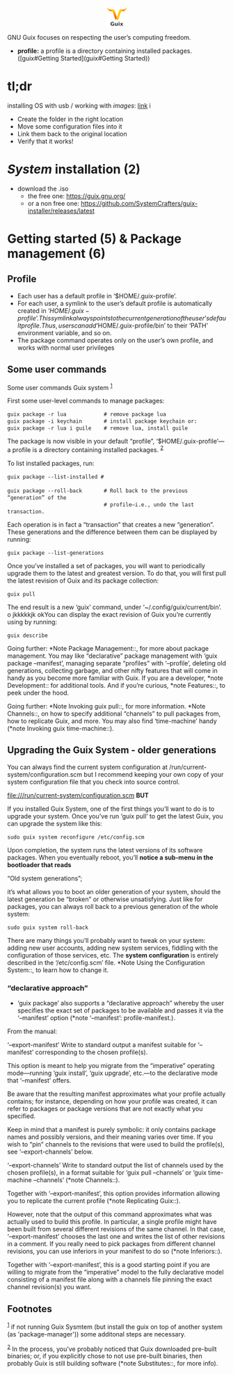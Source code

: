 <div align="center">
 <a href="https://git-scm.com/images/logo@2x.png">
    <img src="./img/guix48x48.png"> 
    </br>
    </hr>
  </a>
</div>

GNU Guix focuses on respecting the user’s computing freedom.

-   **profile:** a profile is a directory containing installed packages. ([guix#Getting Started](guix#Getting Started))


# tl;dr

installing OS with usb / working with *images*: [link](./001-iso-img.md) i

-   Create the folder in the right location
-   Move some configuration files into it
-   Link them back to the original location
-   Verify that it works!


# *System* installation (2)

-   download the .iso
    -   the free one: <https://guix.gnu.org/>
    -   or a non free one: <https://github.com/SystemCrafters/guix-installer/releases/latest>


# Getting started (5) & Package management (6)


## Profile

-   Each user has a default profile in ‘$HOME/.guix-profile’.
-   For each user, a symlink to the user’s default profile is automatically created in ‘$HOME/.guix-profile’. This symlink always points to the current generation of the user’s default profile. Thus, users can add ‘$HOME/.guix-profile/bin’ to their ‘PATH’ environment variable, and so on.
-   The package command operates only on the user’s own profile, and works with normal user privileges


## Some user commands

Some user commands Guix system <sup><a id="fnr.1" class="footref" href="#fn.1" role="doc-backlink">1</a></sup>

First some user-level commands to manage packages:

    guix package -r lua            # remove package lua
    guix package -i keychain       # install package keychain or:
    guix package -r lua i guile    # remove lua, install guile

The package is now visible in your default “profile”, ‘$HOME/.guix-profile’—a profile is a directory containing installed packages. <sup><a id="fnr.2" class="footref" href="#fn.2" role="doc-backlink">2</a></sup>

To list installed packages, run:

    guix package --list-installed # 

    guix package --roll-back       # Roll back to the previous “generation” of the 
                                   # profile—i.e., undo the last transaction.

Each operation is in fact a “transaction” that creates a new “generation”. These generations and the difference between them can be displayed by running:

    guix package --list-generations

Once you’ve installed a set of packages, you will want to periodically upgrade them to the latest and greatest version. To do that, you will first pull the latest revision of Guix and its package collection:

    guix pull

The end result is a new ‘guix’ command, under ‘~/.config/guix/current/bin’. o jkkkkkjk okYou can display the exact revision of Guix you’re currently using by running:

    guix describe

Going further: \*Note Package Management::, for more about package management. You may like “declarative” package management with ‘guix package &#x2013;manifest’, managing separate “profiles” with ‘&#x2013;profile’, deleting old generations, collecting garbage, and other nifty features that will come in handy as you become more familiar with Guix. If you are a developer, \*note Development:: for additional tools. And if you’re curious, \*note Features::, to peek under the hood.

Going further: \*Note Invoking guix pull::, for more information. \*Note Channels::, on how to specify additional “channels” to pull packages from, how to replicate Guix, and more. You may also find ‘time-machine’ handy (\*note Invoking guix time-machine::).


## Upgrading the Guix System - older generations

You can always find the current system configuration at /run/current-system/configuration.scm but I recommend keeping your own copy of your system configuration file that you check into source control.

<file:///run/current-system/configuration.scm> **BUT**

If you installed Guix System, one of the first things you’ll want to do is to upgrade your system. Once you’ve run ‘guix pull’ to get the latest Guix, you can upgrade the system like this:

    sudo guix system reconfigure /etc/config.scm

Upon completion, the system runs the latest versions of its software packages. When you eventually reboot, you’ll **notice a sub-menu in the bootloader that reads**

“Old system generations”;

it’s what allows you to boot <span class="underline">an older generation of your system</span>, should the latest generation be “broken” or otherwise unsatisfying. Just like for packages, you can always <span class="underline">roll back</span> to a previous generation <span class="underline">of the whole system</span>:

    sudo guix system roll-back

There are many things you’ll probably want to tweak on your system: adding new user accounts, adding new system services, fiddling with the configuration of those services, etc. The **system configuration** is <span class="underline">entirely</span> described in the ‘/etc/config.scm’ file. \*Note Using the Configuration System::, to learn how to change it.


### “declarative approach”

-   ‘guix package’ also supports a “declarative approach” whereby the user specifies the exact set of packages to be available and passes it via the ‘&#x2013;manifest’ option (\*note ‘&#x2013;manifest’: profile-manifest.).

From the manual:

‘&#x2013;export-manifest’ Write to standard output a manifest suitable for ‘&#x2013;manifest’ corresponding to the chosen profile(s).

This option is meant to help you migrate from the “imperative” operating mode—running ‘guix install’, ‘guix upgrade’, etc.—to the declarative mode that ‘&#x2013;manifest’ offers.

Be aware that the resulting manifest <span class="underline">approximates</span> what your profile actually contains; for instance, depending on how your profile was created, it can refer to packages or package versions that are not exactly what you specified.

Keep in mind that a manifest is purely symbolic: it only contains package names and possibly versions, and their meaning varies over time. If you wish to “pin” channels to the revisions that were used to build the profile(s), see ‘&#x2013;export-channels’ below.

‘&#x2013;export-channels’ Write to standard output the list of channels used by the chosen profile(s), in a format suitable for ‘guix pull &#x2013;channels’ or ‘guix time-machine &#x2013;channels’ (\*note Channels::).

Together with ‘&#x2013;export-manifest’, this option provides information allowing you to replicate the current profile (\*note Replicating Guix::).

However, note that the output of this command <span class="underline">approximates</span> what was actually used to build this profile. In particular, a single profile might have been built from several different revisions of the same channel. In that case, ‘&#x2013;export-manifest’ chooses the last one and writes the list of other revisions in a comment. If you really need to pick packages from different channel revisions, you can use inferiors in your manifest to do so (\*note Inferiors::).

Together with ‘&#x2013;export-manifest’, this is a good starting point if you are willing to migrate from the “imperative” model to the fully declarative model consisting of a manifest file along with a channels file pinning the exact channel revision(s) you want.

## Footnotes

<sup><a id="fn.1" class="footnum" href="#fnr.1">1</a></sup> if not running Guix Sysmtem (but install the guix on top of another system (as 'package-manager')) some additonal steps are necessary.

<sup><a id="fn.2" class="footnum" href="#fnr.2">2</a></sup> In the process, you’ve probably noticed that Guix downloaded pre-built binaries; or, if you explicitly chose to <span class="underline">not</span> use pre-built binaries, then probably Guix is still building software (\*note Substitutes::, for more info).